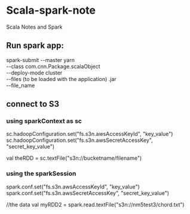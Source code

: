 # Scala-spark-note
Scala Notes and Spark
## Run spark app:
spark-submit
--master yarn \
--class com.cnn.Package.scalaObject \
--deploy-mode cluster \
--files <local file_path>  \(to be loaded with the application)
<app>.jar \
--file_name 
## connect to S3 
  ### using sparkContext as sc
sc.hadoopConfiguration.set("fs.s3n.awsAccessKeyId", "key_value") 
sc.hadoopConfiguration.set("fs.s3n.awsSecretAccessKey", "secret_key_value")
  
  val theRDD = sc.textFile("s3n://bucketname/filename")
  ### using the sparkSession
spark.conf.set("fs.s3n.awsAccessKeyId", "key_value")
spark.conf.set("fs.s3n.awsSecretAccessKey", "secret_key_value")

//the data
val myRDD2 = spark.read.textFile("s3n://nm5test3/chord.txt")

